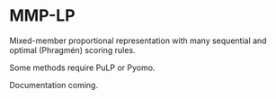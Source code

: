 # MMP-LP
Mixed-member proportional representation with many sequential and optimal (Phragmén) scoring rules.

Some methods require PuLP or Pyomo.

Documentation coming.
